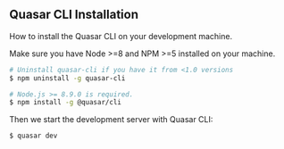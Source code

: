 ## Quasar CLI Installation

How to install the Quasar CLI on your development machine.


Make sure you have Node >=8 and NPM >=5 installed on your machine.

```bash
# Uninstall quasar-cli if you have it from <1.0 versions
$ npm uninstall -g quasar-cli

# Node.js >= 8.9.0 is required.
$ npm install -g @quasar/cli
```

Then we start the development server with Quasar CLI:

```bash
$ quasar dev
```
